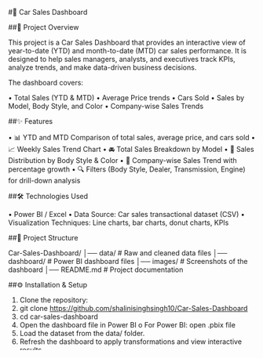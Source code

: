 #🚗 Car Sales Dashboard

##📌 Project Overview

This project is a Car Sales Dashboard that provides an interactive view of year-to-date (YTD) and month-to-date (MTD) car sales performance. It is designed to help sales managers, analysts, and executives track KPIs, analyze trends, and make data-driven business decisions.

The dashboard covers:

•	Total Sales (YTD & MTD)
•	Average Price trends
•	Cars Sold
•	Sales by Model, Body Style, and Color
•	Company-wise Sales Trends

##✨ Features

•	📊 YTD and MTD Comparison of total sales, average price, and cars sold
•	📈 Weekly Sales Trend Chart
•	🚘 Total Sales Breakdown by Model
•	🎨 Sales Distribution by Body Style & Color
•	🏢 Company-wise Sales Trend with percentage growth
•	🔍 Filters (Body Style, Dealer, Transmission, Engine) for drill-down analysis

##🛠️ Technologies Used

•	Power BI /  Excel 
•	Data Source: Car sales transactional dataset (CSV)
•	Visualization Techniques: Line charts, bar charts, donut charts, KPIs

##📂 Project Structure

Car-Sales-Dashboard/
│── data/                 # Raw and cleaned data files
│── dashboard/            # Power BI  dashboard files
│── images/               # Screenshots of the dashboard
│── README.md             # Project documentation

##⚙️ Installation & Setup

1.	Clone the repository:
2.	git clone https://github.com/shalinisinghsingh10/Car-Sales-Dashboard
3.	cd car-sales-dashboard
4.	Open the dashboard file in Power BI 
o	For Power BI: open .pbix file
5.	Load the dataset from the data/ folder.
6.	Refresh the dashboard to apply transformations and view interactive results.

##🚀 Usage

•	Use the filters panel to explore sales data by body style, dealer, transmission, and engine type.
•	Check YTD vs MTD KPIs to compare performance.
•	Analyze weekly trends to identify seasonal patterns.
•	Track company-wise contributions and growth percentages.

##📊 Dashboard Explanation

•	Top KPIs: Show Total Sales, Avg Price, and Cars Sold (YTD & MTD).
•	Weekly Trend Line Chart: Displays fluctuations in sales over 52 weeks.
•	Sales by Model (Bar Chart): Identifies top-performing car models.
•	Sales by Body Style & Color (Donut Charts): Helps understand customer preferences.
•	Company-Wise Sales Trend (Table + Bar): Compares manufacturers’ performance with % growth.

##🤝 Contributing

Contributions are welcome!
1.	Fork the repo
2.	Create a new branch (feature-xyz)
3.	Commit changes
4.	Push the branch and open a Pull Request
